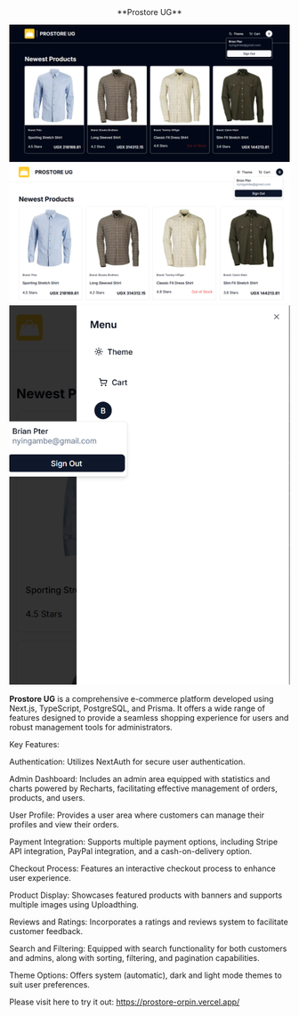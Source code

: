<div align="center">**Prostore UG**</div>

![Prostore UG](image.png) ![Prostore Ug](image-1.png)
![Small screen](image-2.png)

**Prostore UG** is a comprehensive e-commerce platform developed using Next.js, TypeScript, PostgreSQL, and Prisma. It offers a wide range of features designed to provide a seamless shopping experience for users and robust management tools for administrators.

Key Features:

Authentication: Utilizes NextAuth for secure user authentication.

Admin Dashboard: Includes an admin area equipped with statistics and charts powered by Recharts, facilitating effective management of orders, products, and users.

User Profile: Provides a user area where customers can manage their profiles and view their orders.

Payment Integration: Supports multiple payment options, including Stripe API integration, PayPal integration, and a cash-on-delivery option.

Checkout Process: Features an interactive checkout process to enhance user experience.

Product Display: Showcases featured products with banners and supports multiple images using Uploadthing.

Reviews and Ratings: Incorporates a ratings and reviews system to facilitate customer feedback.

Search and Filtering: Equipped with search functionality for both customers and admins, along with sorting, filtering, and pagination capabilities.

Theme Options: Offers system (automatic), dark and light mode themes to suit user preferences.

Please visit here to try it out: https://prostore-orpin.vercel.app/
